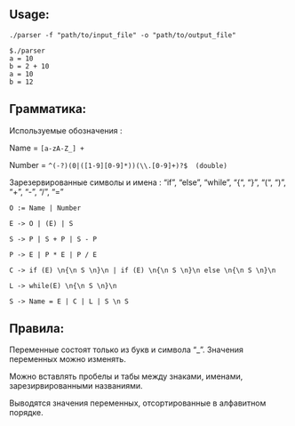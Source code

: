 ## Usage:
```./parser -f "path/to/input_file" -o "path/to/output_file"```

```
$./parser
a = 10
b = 2 + 10
a = 10
b = 12
```

## Грамматика:
Используемые обозначения : 

Name = ``` [a-zA-Z_] + ```

Number = ```^(-?)(0|([1-9][0-9]*))(\\.[0-9]+)?$  (double) ```

Зарезервированные символы и имена : “if”, “else”, “while”, “{“, “}”, “(“, “)”, “+”, “-”, “/”, “=” 
```
O := Name | Number 

E -> O | (E) | S

S -> P | S + P | S - P

P -> E | P * E | P / E

C -> if (E) \n{\n S \n}\n | if (E) \n{\n S \n}\n else \n{\n S \n}\n 

L -> while(E) \n{\n S \n}\n 

S -> Name = E | C | L | S \n S 
```
 

## Правила:  

Переменные состоят только из букв и символа “_”. Значения переменных можно изменять.  

Можно вставлять пробелы и табы между знаками, именами, зарезирвированными названиями. 

Выводятся значения переменных, отсортированные в алфавитном порядке. 
